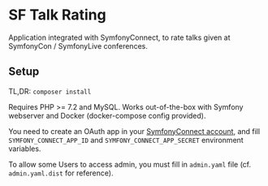 # SF Talk Rating

Application integrated with SymfonyConnect, to rate talks given at SymfonyCon / SymfonyLive conferences.

## Setup

TL,DR:
`composer install`

Requires PHP >= 7.2 and MySQL. 
Works out-of-the-box with Symfony webserver and Docker (docker-compose config provided).

You need to create an OAuth app in your [SymfonyConnect account](https://connect.symfony.com/account/apps), 
and fill `SYMFONY_CONNECT_APP_ID` and `SYMFONY_CONNECT_APP_SECRET` environment variables.

To allow some Users to access admin, you must fill in `admin.yaml` file (cf. `admin.yaml.dist` for reference).
